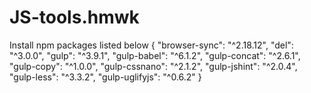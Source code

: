 # JS-tools.hmwk

Install npm packages 
listed below {
    "browser-sync": "^2.18.12", 
    "del": "^3.0.0", 
    "gulp": "^3.9.1", 
    "gulp-babel": "^6.1.2", 
    "gulp-concat": "^2.6.1", 
    "gulp-copy": "^1.0.0", 
    "gulp-cssnano": "^2.1.2", 
    "gulp-jshint": "^2.0.4", 
    "gulp-less": "^3.3.2", 
    "gulp-uglifyjs": "^0.6.2" 
    }

